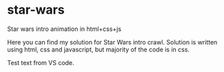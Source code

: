 # star-wars
Star wars intro animation in html+css+js


Here you can find my solution for Star Wars intro crawl. Solution is written using html, css and javascript, but majority of the code is in css.

Test text from VS code.